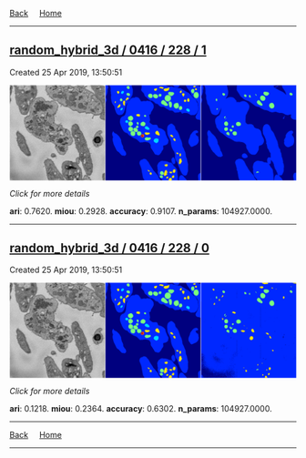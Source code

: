 
[Back](..)&nbsp;&nbsp;&nbsp;&nbsp;&nbsp;[Home](https://leapmanlab.github.io/snapshots)

---

<div class="summary"><a href="1"><h2>random_hybrid_3d / 0416 / 228 / 1</h2></a><p>Created 25 Apr 2019, 13:50:51
</p><a href="1"><img src="1/media/summary.png" align="center"></a><p>
<i>Click for more details</i>
</p></div>

**ari**: 0.7620. **miou**: 0.2928. **accuracy**: 0.9107. **n_params**: 104927.0000. 

---

<div class="summary"><a href="0"><h2>random_hybrid_3d / 0416 / 228 / 0</h2></a><p>Created 25 Apr 2019, 13:50:51
</p><a href="0"><img src="0/media/summary.png" align="center"></a><p>
<i>Click for more details</i>
</p></div>

**ari**: 0.1218. **miou**: 0.2364. **accuracy**: 0.6302. **n_params**: 104927.0000. 

---

[Back](..)&nbsp;&nbsp;&nbsp;&nbsp;&nbsp;[Home](https://leapmanlab.github.io/snapshots)

---